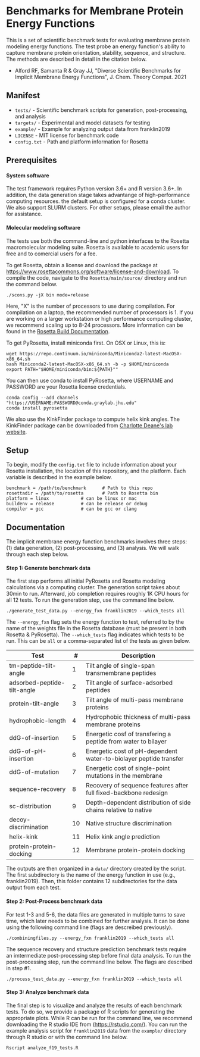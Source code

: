 # Benchmarks for Membrane Protein Energy Functions

This is a set of scientific benchmark tests for evaluating membrane protein modeling energy functions. The test probe an energy function's ability to capture membrane protein orientation, stability, sequence, and structure. The methods are described in detail in the citation below. 

 - Alford RF, Samanta R & Gray JJ, "Diverse Scientific Benchmarks for Implicit Membrane Energy Functions", J. Chem. Theory Comput. 2021

## Manifest

 - `tests/` - Scientific benchmark scripts for generation, post-processing, and analysis
 - `targets/` - Experimental and model datasets for testing
 - `example/` - Example for analyzing output data from franklin2019
 - `LICENSE` - MIT license for benchmark code
 - `config.txt` - Path and platform information for Rosetta

## Prerequisites

#### System software

The test framework requires Python version 3.6+ and R version 3.6+. In addition, the data generation stage takes advantange of high-performance computing resources. the default setup is configured for a conda cluster. We also support SLURM clusters. For other setups, please email the author for assistance. 

#### Molecular modeling software

The tests use both the command-line and python interfaces to the Rosetta macromolecular modeling suite. Rosetta is available to academic users for free and to comercial users for a fee. 

To get Rosetta, obtain a license and download the package at <https://www.rosettacommons.org/software/license-and-download>. To compile the code, navigate to the `Rosetta/main/source/` directory and run the command below. 

```
./scons.py -jX bin mode=release 
```

Here, "X" is the number of processors to use during compilation. For compilation on a laptop, the recommended number of processors is 1. If you are working on a larger workstation or high performance computing cluster, we recommend scaling up to 8-24 processors. More information can be found in the [Rosetta Build Documentation](https://www.rosettacommons.org/docs/wiki/build_documentation/Build-Documentation#setting-up-rosetta-3_basic-setup). 

To get PyRosetta, install miniconda first. On OSX or Linux, this is: 

```
wget https://repo.continuum.io/miniconda/Miniconda2-latest-MacOSX-x86_64.sh
bash Miniconda2-latest-MacOSX-x86_64.sh -b -p $HOME/miniconda
export PATH="$HOME/miniconda/bin:${PATH}""
```

You can then use conda to install PyRosetta, where USERNAME and PASSWORD are your Rosetta license credentials. 

```
conda config --add channels "https://USERNAME:PASSWORD@conda.graylab.jhu.edu"
conda install pyrosetta
```

We also use the KinkFinder package to compute helix kink angles. The KinkFinder package can be downloaded from [Charlotte Deane's lab website](http://opig.stats.ox.ac.uk/resources).

## Setup

To begin, modify the `config.txt` file to include information about your Rosetta installation, the location of this repository, and the platform. Each variable is described in the example below. 

```
benchmark = /path/to/benchmark  	# Path to this repo
rosettadir = /path/to/rosetta   	# Path to Rosetta bin
platform = linux 			# can be linux or mac
buildenv = release			# can be release or debug
compiler = gcc				# can be gcc or clang
```

## Documentation

The implicit membrane energy function benchmarks involves three steps: (1) data generation, (2) post-processing, and (3) analysis. We will walk through each step below. 

#### Step 1: Generate benchmark data

The first step performs all initial PyRosetta and Rosetta modeling calculations via a computing cluster. The generation script takes about 30min to run. Afterward, job completion requires roughly 1K CPU hours for all 12 tests. To run the generation step, use the command line below. 

	./generate_test_data.py --energy_fxn franklin2019 --which_tests all

The `--energy_fxn` flag sets the energy function to test, referred to by the name of the weights file in the Rosetta database (must be present in both Rosetta & PyRosetta). The `--which_tests` flag indicates which tests to be run. This can be `all` or a comma-separated list of the tests as given below. 

| Test                        | #  | Description 													   |
|-----------------------------|----|-------------------------------------------------------------------|
| tm-peptide-tilt-angle       | 1  | Tilt angle of single-span transmembrane peptides           	   |
| adsorbed-peptide-tilt-angle | 2  | Tilt angle of surface-adsorbed peptides    				   |
| protein-tilt-angle          | 3  | Tilt angle of multi-pass membrane proteins 					   |
| hydrophobic-length          | 4  | Hydrophobic thickness of multi-pass membrane proteins             |
| ddG-of-insertion            | 5  | Energetic cosf of transfering a peptide from water to bilayer     |
| ddG-of-pH-insertion         | 6  | Energetic cost of pH-dependent water-to-biolayer peptide transfer |
| ddG-of-mutation             | 7  | Energetic cost of single-point mutations in the membrane          |
| sequence-recovery           | 8  | Recovery of sequence features after full fixed-backbone redesign  |
| sc-distribution             | 9  | Depth-dependent distribution of side chains relative to native    |
| decoy-discrimination        | 10 | Native structure discrimination          						   |
| helix-kink                  | 11 | Helix kink angle prediction            						   |
| protein-protein-docking     | 12 | Membrane protein-protein docking           					   |

The outputs are then organized in a `data/` directory created by the script. The first subdirectory is the name of the energy function in use (e.g., franklin2019). Then, this folder contains 12 subdirectories for the data output from each test. 

#### Step 2: Post-Process benchmark data

For test 1-3 and 5-6, the data files are generated in multiple turns to save time, which later needs to be combined for further 
analysis. It can be done using the following command line (flags are descreibed previously).
	
	./combiningfiles.py --energy_fxn franklin2019 --which_tests all
 
The sequence recovery and structure prediction benchmark tests require an imtermediate post-processing step before final data analysis. 
To run the post-processing step, run the command line below. The flags are described in step #1. 

	./process_test_data.py --energy_fxn franklin2019 --which_tests all

#### Step 3: Analyze benchmark data 

The final step is to visualize and analyze the results of each benchmark tests. To do so, we provide a package of R scripts for generating the appropriate plots. While R can be run for the command line, we recommend downloading the R studio IDE from (https://rstudio.com/). You can run the example analysis script for `franklin2019` data from the `example/` directory through R studio or with the command line below. 

	Rscript analyze_f19_tests.R 

